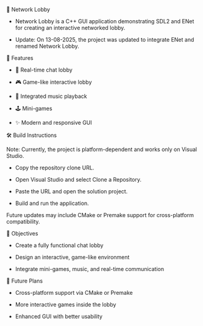 🚀 Network Lobby

* Network Lobby is a C++ GUI application demonstrating SDL2 and ENet for creating an interactive networked lobby.

* Update: On 13-08-2025, the project was updated to integrate ENet and renamed Network Lobby.

🎯 Features

* 💬 Real-time chat lobby

* 🎮 Game-like interactive lobby

* 🎵 Integrated music playback

* 🕹️ Mini-games

* ✨ Modern and responsive GUI

🛠️ Build Instructions

 Note: Currently, the project is platform-dependent and works only on Visual Studio.

* Copy the repository clone URL.

* Open Visual Studio and select Clone a Repository.

* Paste the URL and open the solution project.

* Build and run the application.

 Future updates may include CMake or Premake support for cross-platform compatibility.

📝 Objectives

* Create a fully functional chat lobby

* Design an interactive, game-like environment

* Integrate mini-games, music, and real-time communication

🔮 Future Plans

* Cross-platform support via CMake or Premake

* More interactive games inside the lobby

* Enhanced GUI with better usability
